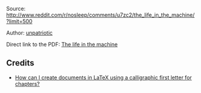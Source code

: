 Source: http://www.reddit.com/r/nosleep/comments/u7zc2/the_life_in_the_machine/?limit=500

Author: [unpatriotic](http://www.reddit.com/user/unpatriotic)

Direct link to the PDF: [The life in the machine](https://github.com/MartinThoma/free-books/blob/master/Reddit-nosleep/The-life-in-the-machine/The-life-in-the-machine.pdf?raw=true)

## Credits

* [How can I create documents in LaTeX using a calligraphic first letter for chapters?](http://tex.stackexchange.com/q/769/5645)